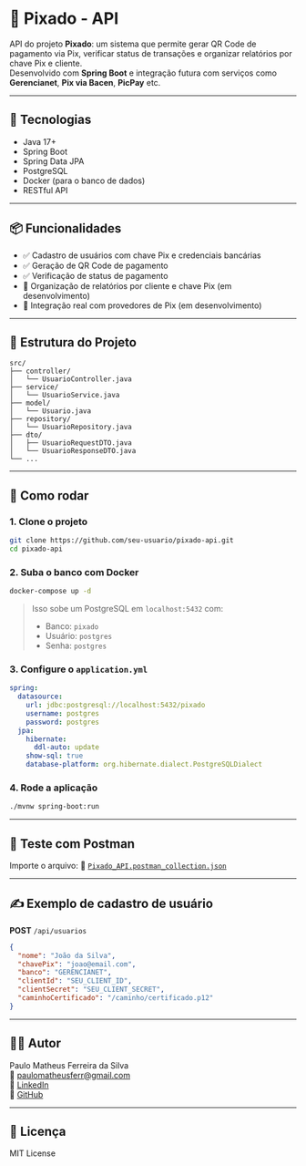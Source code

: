 # 📲 Pixado - API

API do projeto **Pixado**: um sistema que permite gerar QR Code de pagamento via Pix, verificar status de transações e organizar relatórios por chave Pix e cliente.  
Desenvolvido com **Spring Boot** e integração futura com serviços como **Gerencianet**, **Pix via Bacen**, **PicPay** etc.

---

## 🚀 Tecnologias

- Java 17+
- Spring Boot
- Spring Data JPA
- PostgreSQL
- Docker (para o banco de dados)
- RESTful API

---

## 📦 Funcionalidades

- ✅ Cadastro de usuários com chave Pix e credenciais bancárias
- ✅ Geração de QR Code de pagamento
- ✅ Verificação de status de pagamento
- 🚧 Organização de relatórios por cliente e chave Pix (em desenvolvimento)
- 🚧 Integração real com provedores de Pix (em desenvolvimento)

---

## 📂 Estrutura do Projeto

```
src/
├── controller/
│   └── UsuarioController.java
├── service/
│   └── UsuarioService.java
├── model/
│   └── Usuario.java
├── repository/
│   └── UsuarioRepository.java
├── dto/
│   ├── UsuarioRequestDTO.java
│   └── UsuarioResponseDTO.java
└── ...
```

---

## 🔧 Como rodar

### 1. Clone o projeto
```bash
git clone https://github.com/seu-usuario/pixado-api.git
cd pixado-api
```

### 2. Suba o banco com Docker
```bash
docker-compose up -d
```

> Isso sobe um PostgreSQL em `localhost:5432` com:
> - Banco: `pixado`
> - Usuário: `postgres`
> - Senha: `postgres`

### 3. Configure o `application.yml`
```yaml
spring:
  datasource:
    url: jdbc:postgresql://localhost:5432/pixado
    username: postgres
    password: postgres
  jpa:
    hibernate:
      ddl-auto: update
    show-sql: true
    database-platform: org.hibernate.dialect.PostgreSQLDialect
```

### 4. Rode a aplicação
```bash
./mvnw spring-boot:run
```

---

## 🧪 Teste com Postman

Importe o arquivo:
📁 [`Pixado_API.postman_collection.json`](Pixado_API.postman_collection.json)

---

## ✍️ Exemplo de cadastro de usuário

**POST** `/api/usuarios`
```json
{
  "nome": "João da Silva",
  "chavePix": "joao@email.com",
  "banco": "GERENCIANET",
  "clientId": "SEU_CLIENT_ID",
  "clientSecret": "SEU_CLIENT_SECRET",
  "caminhoCertificado": "/caminho/certificado.p12"
}
```

---

## 👨‍💻 Autor

Paulo Matheus Ferreira da Silva  
📧 paulomatheusferr@gmail.com  
🔗 [LinkedIn](https://www.linkedin.com/in/paulo-matheus-ferreira-566ba8124/)  
🐙 [GitHub](https://github.com/xenobil)

---

## 📄 Licença

MIT License
